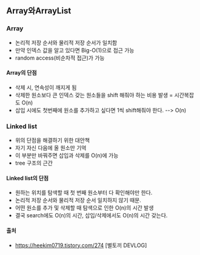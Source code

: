 ## Array와ArrayList

### Array
- 논리적 저장 순서와 물리적 저장 순서가 일치함
- 만약 인덱스 값을 알고 있다면 Big-O(1)으로 접근 가능
- random access(비순차적 접근)가 가능

#### Array의 단점
- 삭제 시, 연속성이 깨지게 됨
- 삭제한 원소보다 큰 인덱스 갖는 원소들을 shift 해줘야 하는 비용 발생 = 시간복잡도 O(n)
- 삽입 시에도 첫번째에 원소를 추가하고 싶다면 1씩 shift해줘야 한다. --> O(n)

### Linked list
- 위의 단점을 해결하기 위한 대안책
- 자기 자신 다음에 올 원소만 기억
- 이 부분만 바꿔주면 삽입과 삭제를 O(n)에 가능
- tree 구조의 근간

#### Linked list의 단점
- 원하는 위치를 탐색할 때 첫 번째 원소부터 다 확인해야만 한다.
- 논리적 저장 순서와 물리적 저장 순서 일치하지 않기 때문.
- 어떤 원소를 추가 및 삭제할 때 탐색으로 인한 O(n)의 시간 발생
- 결국 search에도 O(n)의 시간, 삽입/삭제에서도 O(n)의 시간 갖는다.

#### 출처
- https://heekim0719.tistory.com/274 [별토끼 DEVLOG]